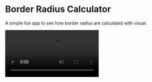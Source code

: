 # Border Radius Calculator

A simple fun app to see how border radius are calculated with visual.

<video src="./preview.mp4">

    Discalimer: Bad coding ahead.